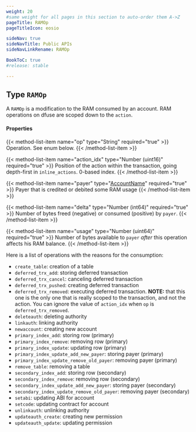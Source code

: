 ```yaml
---
weight: 20
#same weight for all pages in this section to auto-order them A->Z
pageTitle: RAMOp
pageTitleIcon: eosio

sideNav: true
sideNavTitle: Public APIs
sideNavLinkRename: RAMOp

BookToC: true
#release: stable

---
```


## Type `RAMOp`

A `RAMOp` is a modification to the RAM consumed by an account. RAM operations on dfuse are scoped down to the `action`.

#### Properties

{{< method-list-item name="op" type="String" required="true" >}}
  Operation. See enum below.
{{< /method-list-item >}}

{{< method-list-item name="action_idx" type="Number (uint16)" required="true" >}}
  Position of the action within the transaction, going depth-first in `inline_actions`. 0-based index.
{{< /method-list-item >}}

{{< method-list-item name="payer" type="[AccountName](/eosio/public-apis/reference/types/accountname)" required="true" >}}
  Payer that is credited or debited some RAM usage
{{< /method-list-item >}}

{{< method-list-item name="delta" type="Number (int64)" required="true" >}}
  Number of bytes freed (negative) or consumed (positive) by `payer`.
{{< /method-list-item >}}

{{< method-list-item name="usage" type="Number (uint64)" required="true" >}}
  Number of bytes available to `payer` *after* this operation affects his RAM balance.
{{< /method-list-item >}}

Here is a list of operations with the reasons for the consumption:

* `create_table`: creation of a table
* `deferred_trx_add`: storing deferred transaction
* `deferred_trx_cancel`: canceling deferred transaction
* `deferred_trx_pushed`: creating deferred transaction
* `deferred_trx_removed`: executing deferred transaction. **NOTE:** that this one is the only one that is really scoped to the transaction, and not the action. You can ignore the value of `action_idx` when `op` is `deferred_trx_removed`.
* `deleteauth`: deleting authority
* `linkauth`: linking authority
* `newaccount`: creating new account
* `primary_index_add`: storing row (primary)
* `primary_index_remove`: removing row (primary)
* `primary_index_update`: updating row (primary)
* `primary_index_update_add_new_payer`: storing payer (primary)
* `primary_index_update_remove_old_payer`: removing payer (primary)
* `remove_table`: removing a table
* `secondary_index_add`: storing row (secondary)
* `secondary_index_remove`: removing row (secondary)
* `secondary_index_update_add_new_payer`: storing payer (secondary)
* `secondary_index_update_remove_old_payer`: removing payer (secondary)
* `setabi`: updating ABI for account
* `setcode`: updating contract for account
* `unlinkauth`: unlinking authority
* `updateauth_create`: creating new permission
* `updateauth_update`: updating permission
